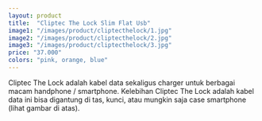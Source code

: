 ```yaml
---
layout: product
title:  "Cliptec The Lock Slim Flat Usb"
image1: "/images/product/cliptecthelock/1.jpg"
image2: "/images/product/cliptecthelock/2.jpg"
image3: "/images/product/cliptecthelock/3.jpg"
price: "37.000"
colors: "pink, orange, blue"
---
```


Cliptec The Lock adalah kabel data sekaligus charger untuk berbagai macam handphone / smartphone. Kelebihan Cliptec The Lock adalah kabel data ini bisa digantung di tas, kunci, atau mungkin saja case smartphone (lihat gambar di atas).



